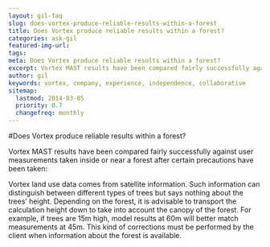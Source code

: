 ```yaml
---
layout: gil-faq
slug: does-vortex-produce-reliable-results-within-a-forest
title: Does Vortex produce reliable results within a forest?
categories: ask-gil
featured-img-url:
tags:
meta: Does Vortex produce reliable results within a forest?
excerpt: Vortex MAST results have been compared fairly successfully against user measurements taken inside or near a forest after certain precautions have been taken
author: gil
keywords: vortex, company, experience, independence, collaborative
sitemap:
  lastmod: 2014-03-05
  priority: 0.7
  changefreq: monthly
---
```


#Does Vortex produce reliable results within a forest?

Vortex MAST results have been compared fairly successfully against user measurements taken inside or near a forest after certain precautions have been taken:

Vortex land use data comes from satellite information. Such information can distinguish between different types of trees but says nothing about the trees’ height. Depending on the forest, it is advisable to transport the calculation height down to take into account the canopy of the forest. For example, if trees are 15m high, model results at 60m will better match measurements at 45m. This kind of corrections must be performed by the client when information about the forest is available.